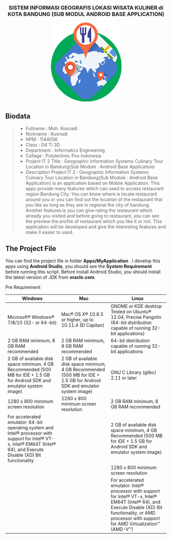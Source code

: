 <h3 align="center">
SISTEM INFORMASI GEOGRAFIS LOKASI WISATA KULINER di KOTA BANDUNG (SUB MODUL ANDROID BASE APPLICATION)
</h3>

<p align="center">
  <img src="https://github.com/ProposalProyekIT2/SISTEM-INFORMASI-GEOGRAFIS-LOKASI-RESTORAN-DI-KOTA-BANDUNG-SUB-MODUL-ANDROID-BASE-APPLICATION-/blob/master/img/IconApps2.png">
</p>

Biodata
-------

> - Fullname 				 : Muh. Kusnadi
> - Nickname 				 : Kusnadi
> - NPM		 				 : 1144056
> - Class	 				 : D4 TI 3D
> - Department  			 : Informatics Engineering
> - Collage					 : Polytechnic Pos Indonesia
> - Project IT 2 Title  	 : Geographic Information Systems Culinary Tour Location in Bandung(Sub Module : Android Base Application)
> - Description Project IT 2 : Geographic Information Systems Culinary Tour Location in Bandung(Sub Module : Android Base Application) is an application based on Mobile Application. This apps provide many features which can used to access restaurant region Bandung City. You can know where is locate restaurant around you or you can find out the location of the restaurant that you like as long as they are in regional the city of bandung. Another features is you can give rating the restaurant which already you visited and before going to restaurant, you can see the preview the profile of restaurant which you like it or not. This application will be developed and give the interesting features and make it easier to used.

The Project File
----------------

You can find the project file in folder **Apps/MyApplication** . I develop this apps using **Android Studio**, you should see the **System Requirement** before running this script. Before install Android Studio, you should install the latest version of JDK from **oracle.com**.

Pre Requirement

| Windows  | Mac  | Linux |
|----------|------|-------|
|  Microsoft® Windows® 7/8/10 (32- or 64-bit) |  Mac® OS X® 10.8.5 or higher, up to 10.11.4 (El Capitan) | GNOME or KDE desktop Tested on Ubuntu® 12.04, Precise Pangolin (64-bit distribution capable of running 32-bit applications)  |
|  2 GB RAM minimum, 8 GB RAM recommended | 2 GB RAM minimum, 8 GB RAM recommended  | 64-bit distribution capable of running 32-bit applications  |
|  2 GB of available disk space minimum, 4 GB Recommended (500 MB for IDE + 1.5 GB for Android SDK and emulator system image) | 2 GB of available disk space minimum, 4 GB Recommended (500 MB for IDE + 1.5 GB for Android SDK and emulator system image)  | GNU C Library (glibc) 2.11 or later  |
| 1280 x 800 minimum screen resolution  |  1280 x 800 minimum screen resolution | 2 GB RAM minimum, 8 GB RAM recommended  |
|  For accelerated emulator: 64-bit operating system and Intel® processor with support for Intel® VT-x, Intel® EM64T (Intel® 64), and Execute Disable (XD) Bit functionality |   | 2 GB of available disk space minimum, 4 GB Recommended (500 MB for IDE + 1.5 GB for Android SDK and emulator system image)  |
|   |   | 1280 x 800 minimum screen resolution  |
|   |   | For accelerated emulator: Intel® processor with support for Intel® VT-x, Intel® EM64T (Intel® 64), and Execute Disable (XD) Bit functionality, or AMD processor with support for AMD Virtualization™ (AMD-V™)  |